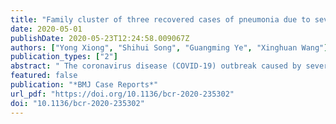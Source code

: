 ```yaml
---
title: "Family cluster of three recovered cases of pneumonia due to severe acute respiratory syndrome coronavirus 2 infection"
date: 2020-05-01
publishDate: 2020-05-23T12:24:58.009067Z
authors: ["Yong Xiong", "Shihui Song", "Guangming Ye", "Xinghuan Wang"]
publication_types: ["2"]
abstract: " The coronavirus disease (COVID-19) outbreak caused by severe acute respiratory syndrome coronavirus 2 (SARS-CoV-2) was first reported in Wuhan, China, in late 2019 and has affected more than 1 270 000 people worldwide. The numbers of reported cases continue to rise and threaten global health. Transmissions among family members are frequently observed, although the route of transmission is partially known. Here we report three cases of SARS-CoV-2 infection within one family. Sequencing of the S gene of the viral genome showed 100% identity among samples, suggesting that the same strain caused the infection. Following treatment with oseltamivir and short-term methylprednisolone combined with symptomatic management, all three patients recovered within 3 weeks, as evidenced by the disappearance of their symptoms, clearance of pulmonary infiltrates and consecutive negative molecular diagnostic test findings. Our observations suggest the importance of preventing family transmission and the efficacy of current integrated treatment for mild/moderate pneumonia in COVID-19 cases. "
featured: false
publication: "*BMJ Case Reports*"
url_pdf: "https://doi.org/10.1136/bcr-2020-235302"
doi: "10.1136/bcr-2020-235302"
---
```


